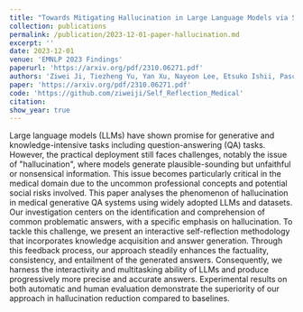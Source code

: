```yaml
---
title: "Towards Mitigating Hallucination in Large Language Models via Self-Reflection"
collection: publications
permalink: /publication/2023-12-01-paper-hallucination.md
excerpt: ''
date: 2023-12-01
venue: 'EMNLP 2023 Findings'
paperurl: 'https://arxiv.org/pdf/2310.06271.pdf'
authors: 'Ziwei Ji, Tiezheng Yu, Yan Xu, Nayeon Lee, Etsuko Ishii, Pascale Fung'
paper: 'https://arxiv.org/pdf/2310.06271.pdf'
code: 'https://github.com/ziweiji/Self_Reflection_Medical'
citation: 
show_year: true
---
```

Large language models (LLMs) have shown promise for generative and knowledge-intensive tasks including question-answering (QA) tasks. However, the practical deployment still faces challenges, notably the issue of "hallucination", where models generate plausible-sounding but unfaithful or nonsensical information. This issue becomes particularly critical in the medical domain due to the uncommon professional concepts and potential social risks involved. This paper analyses the phenomenon of hallucination in medical generative QA systems using widely adopted LLMs and datasets. Our investigation centers on the identification and comprehension of common problematic answers, with a specific emphasis on hallucination. To tackle this challenge, we present an interactive self-reflection methodology that incorporates knowledge acquisition and answer generation. Through this feedback process, our approach steadily enhances the factuality, consistency, and entailment of the generated answers. Consequently, we harness the interactivity and multitasking ability of LLMs and produce progressively more precise and accurate answers. Experimental results on both automatic and human evaluation demonstrate the superiority of our approach in hallucination reduction compared to baselines.